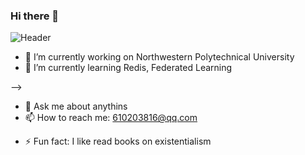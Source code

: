 ### Hi there 👋
![Header](./your-header-image-name.png)
- 🔭 I’m currently working on Northwestern Polytechnical University
- 🌱 I’m currently learning Redis, Federated Learning
<!-- - 👯 I’m looking to collaborate on software develope enge -->
<!-- - 🤔 I’m looking for help with ... --> -->
- 💬 Ask me about anythins
- 📫 How to reach me: 610203816@qq.com
<!-- - 😄 Pronouns: ... -->
- ⚡ Fun fact: I like read books on existentialism
<!--
**guhang987/guhang987** is a ✨ _special_ ✨ repository because its `README.md` (this file) appears on your GitHub profile.

Here are some ideas to get you started:

- 🔭 I’m currently working on Northwestern Polytechnical University
- 🌱 I’m currently learning Redis, Federated Learning
- 👯 I’m looking to collaborate on ...
- 🤔 I’m looking for help with ...
- 💬 Ask me about ...
- 📫 How to reach me: 610203816@qq.com
- 😄 Pronouns: ...
- ⚡ Fun fact: I like read books on existentialism
-->
